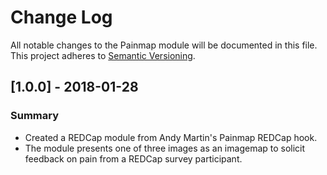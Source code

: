# Change Log
All notable changes to the Painmap module will be documented in this file.
This project adheres to [Semantic Versioning](http://semver.org/).


## [1.0.0] - 2018-01-28
### Summary
 - Created a REDCap module from Andy Martin's Painmap REDCap hook.
 - The module presents one of three images as an imagemap to solicit feedback on pain from a REDCap survey participant.
